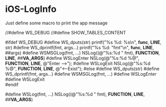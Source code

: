 iOS-LogInfo
===========

Just define some macro to print the app message

//#define WS_DEBUG
//#define SHOW_TABLES_CONTENT

#ifdef WS_DEBUG
#define WS_dputs(str) printf("%s %d:  %s\n", __func__, __LINE__, str)
#define WS_dprintf(fmt, args...) printf("%s %d:  "fmt"\n", __func__, __LINE__, ##args)
#define WSMSGLog(fmt, ...) NSLog((@"%s:%d " fmt), __FUNCTION__, __LINE__, ##__VA_ARGS__)
#define WSLogEnter  NSLog(@"%s:%d %@", __FUNCTION__, __LINE__, @"Enter -->");
#define WSLogExit   NSLog(@"%s:%d %@", __FUNCTION__, __LINE__, @"<--Exist");
#else
#define WS_dputs(str)
#define WS_dprintf(fmt, args...)
#define WSMSGLog(fmt, ...)
#define WSLogEnter  
#define WSLogExit   
#endif

#define WSLog(fmt, ...) NSLog((@"%s:%d " fmt), __FUNCTION__, __LINE__, ##__VA_ARGS__)
